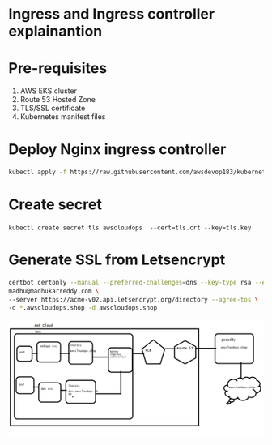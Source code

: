 # Ingress and Ingress controller explainantion #

# Pre-requisites #
1. AWS EKS cluster
2. Route 53 Hosted Zone 
3. TLS/SSL certificate
4. Kubernetes manifest files

# Deploy Nginx ingress controller
```bash 
kubectl apply -f https://raw.githubusercontent.com/awsdevop183/kubernetes-ingress/main/nginx-ingress-controller.yml
```


# Create secret

``` kubectl create secret tls awscloudops  --cert=tls.crt --key=tls.key ```

# Generate SSL from Letsencrypt

```bash
certbot certonly --manual --preferred-challenges=dns --key-type rsa --email \
madhu@madhukarreddy.com \
--server https://acme-v02.api.letsencrypt.org/directory --agree-tos \
-d *.awscloudops.shop -d awscloudops.shop
```

![alt text](diagram.jpg)
